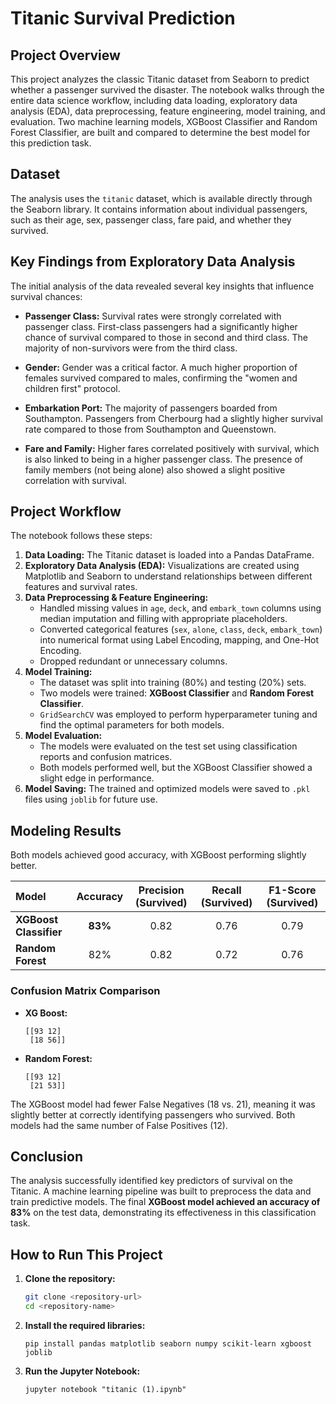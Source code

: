 # Titanic Survival Prediction

## Project Overview

This project analyzes the classic Titanic dataset from Seaborn to predict whether a passenger survived the disaster. The notebook walks through the entire data science workflow, including data loading, exploratory data analysis (EDA), data preprocessing, feature engineering, model training, and evaluation. Two machine learning models, XGBoost Classifier and Random Forest Classifier, are built and compared to determine the best model for this prediction task.

## Dataset

The analysis uses the `titanic` dataset, which is available directly through the Seaborn library. It contains information about individual passengers, such as their age, sex, passenger class, fare paid, and whether they survived.

## Key Findings from Exploratory Data Analysis

The initial analysis of the data revealed several key insights that influence survival chances:

* **Passenger Class:** Survival rates were strongly correlated with passenger class. First-class passengers had a significantly higher chance of survival compared to those in second and third class. The majority of non-survivors were from the third class.

* **Gender:** Gender was a critical factor. A much higher proportion of females survived compared to males, confirming the "women and children first" protocol.

* **Embarkation Port:** The majority of passengers boarded from Southampton. Passengers from Cherbourg had a slightly higher survival rate compared to those from Southampton and Queenstown.

* **Fare and Family:** Higher fares correlated positively with survival, which is also linked to being in a higher passenger class. The presence of family members (not being alone) also showed a slight positive correlation with survival.


## Project Workflow

The notebook follows these steps:

1.  **Data Loading:** The Titanic dataset is loaded into a Pandas DataFrame.
2.  **Exploratory Data Analysis (EDA):** Visualizations are created using Matplotlib and Seaborn to understand relationships between different features and survival rates.
3.  **Data Preprocessing & Feature Engineering:**
    * Handled missing values in `age`, `deck`, and `embark_town` columns using median imputation and filling with appropriate placeholders.
    * Converted categorical features (`sex`, `alone`, `class`, `deck`, `embark_town`) into numerical format using Label Encoding, mapping, and One-Hot Encoding.
    * Dropped redundant or unnecessary columns.
4.  **Model Training:**
    * The dataset was split into training (80%) and testing (20%) sets.
    * Two models were trained: **XGBoost Classifier** and **Random Forest Classifier**.
    * `GridSearchCV` was employed to perform hyperparameter tuning and find the optimal parameters for both models.
5.  **Model Evaluation:**
    * The models were evaluated on the test set using classification reports and confusion matrices.
    * Both models performed well, but the XGBoost Classifier showed a slight edge in performance.
6.  **Model Saving:** The trained and optimized models were saved to `.pkl` files using `joblib` for future use.

## Modeling Results

Both models achieved good accuracy, with XGBoost performing slightly better.

| Model | Accuracy | Precision (Survived) | Recall (Survived) | F1-Score (Survived) |
| :--- | :---: | :---: | :---: | :---: |
| **XGBoost Classifier** | **83%** | 0.82 | 0.76 | 0.79 |
| **Random Forest** | 82% | 0.82 | 0.72 | 0.76 |

### Confusion Matrix Comparison

-   **XG Boost:**
    ```
    [[93 12]
     [18 56]]
    ```
-   **Random Forest:**
    ```
    [[93 12]
     [21 53]]
    ```

The XGBoost model had fewer False Negatives (18 vs. 21), meaning it was slightly better at correctly identifying passengers who survived. Both models had the same number of False Positives (12).

## Conclusion

The analysis successfully identified key predictors of survival on the Titanic. A machine learning pipeline was built to preprocess the data and train predictive models. The final **XGBoost model achieved an accuracy of 83%** on the test data, demonstrating its effectiveness in this classification task.

## How to Run This Project

1.  **Clone the repository:**
    ```bash
    git clone <repository-url>
    cd <repository-name>
    ```

2.  **Install the required libraries:**
    ```
    pip install pandas matplotlib seaborn numpy scikit-learn xgboost joblib
    ```

3.  **Run the Jupyter Notebook:**
    ```
    jupyter notebook "titanic (1).ipynb"
    ```
